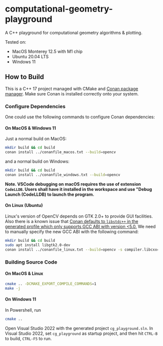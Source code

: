 # computational-geometry-playground

A C++ playground for computational geometry algorithms &amp; plotting.

Tested on:

* MacOS Monterey 12.5 with M1 chip
* Ubuntu 20.04 LTS
* Windows 11

## How to Build

This is a C++ 17 project managed with CMake and [Conan package manager](https://conan.io/). Make sure Conan is installed correctly onto your system.

### Configure Dependencies

One could use the following commands to configure Conan dependencies:

#### On MacOS & Windows 11

Just a normal build on MacOS:

```bash
mkdir build && cd build
conan install ../conanfile_macos.txt --build=opencv
```

and a normal build on Windows:

```bash
mkdir build && cd build
conan install ../conanfile_windows.txt --build=opencv
```

**Note. VSCode debugging on macOS requires the use of extension `CodeLLDB`. Users shall have it installed in the workspace and use "Debug Launch (CodeLLDB) to launch the program.**

#### On Linux (Ubuntu)

Linux's version of OpenCV depends on GTK 2.0+ to provide GUI facilities. Also there is a known issue that [Conan defaults to `libstdc++` in the generated profile which only supports GCC ABI with version <5.0.](https://docs.conan.io/en/latest/howtos/manage_gcc_abi.html#manage-gcc-abi) We need to manually specify the new GCC ABI with the following command:

```bash
mkdir build && cd build
sudo apt install libgtk2.0-dev
conan install ../conanfile_linux.txt --build=opencv -s compiler.libcxx=libstdc++11
```

### Building Source Code

#### On MacOS & Linux

```bash
cmake .. -DCMAKE_EXPORT_COMPILE_COMMANDS=1
make -j
```

#### On Windows 11

In Powershell, run

```bash
cmake ..
```

Open Visual Studio 2022 with the generated project `cg_playground.sln`. In Visual Studio 2022, set `cg_playground` as startup project, and then hit `CTRL-B` to build, `CTRL-F5` to run.
